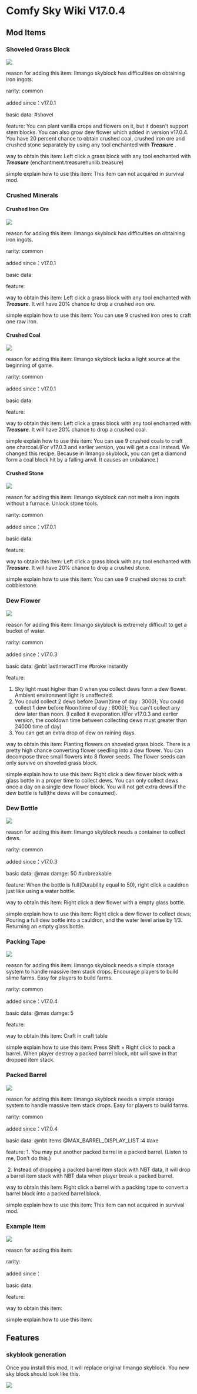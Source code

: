 # Comfy Sky Wiki V17.0.4



## Mod Items

### Shoveled Grass Block

![](img/shoveled_grass_block-32px.png)

reason for adding this item: Ilmango skyblock has difficulties on obtaining iron ingots.

rarity: common

added since：v17.0.1

basic data: #shovel

feature: You can plant vanilla crops and flowers on it, but it doesn't support stem blocks. You can also grow dew flower which added in version v17.0.4. You have 20 percent chance to obtain  crushed coal, crushed iron ore and crushed stone separately by using any tool enchanted with ***Treasure*** .

way to obtain this item: Left click a grass block with  any tool enchanted with ***Treasure*** (enchantment.treasurehunlib.treasure)

simple explain how to use this item: This item can not acquired in survival mod.



### Crushed Minerals

#### Crushed Iron Ore

![](img/crushed_iron_ore-32px.png)

reason for adding this item: Ilmango skyblock has difficulties on obtaining iron ingots.

rarity: common

added since：v17.0.1

basic data:

feature:

way to obtain this item: Left click a grass block with  any tool enchanted with ***Treasure***. It will have 20% chance to drop a crushed iron ore.

simple explain how to use this item: You can use 9 crushed  iron ores to craft one raw iron.



#### Crushed Coal

![](img/crushed_coal-32px.png)

reason for adding this item: Ilmango skyblock lacks a light source at the beginning of game.

rarity: common

added since：v17.0.1

basic data:

feature:

way to obtain this item:  Left click a grass block with  any tool enchanted with ***Treasure***. It will have 20% chance to drop a crushed  coal.

simple explain how to use this item: You can use 9 crushed coals to craft one charcoal.(For v17.0.3 and earlier version, you will get a coal instead. We changed this recipe. Because in Ilmango skyblock, you can  get a diamond  form a coal block hit by a falling anvil. It causes an unbalance.)



#### Crushed Stone

![](img/crushed_stone-32px.png)

reason for adding this item: Ilmango skyblock can not melt a iron ingots without a furnace.  Unlock stone tools.

rarity: common

added since：v17.0.1

basic data: 

feature:

way to obtain this item: Left click a grass block with  any tool enchanted with ***Treasure***. It will have 20% chance to drop a crushed stone.

simple explain how to use this item: You can use 9 crushed stones to craft cobblestone.



### Dew Flower

![](img/dew_flower-32px.png)

reason for adding this item:  Ilmango skyblock is extremely difficult to get a bucket of water.

rarity: common

added since：v17.0.3

basic data: @nbt lastInteractTime   #broke instantly

feature: 

1. Sky light must higher than 0 when you collect dews form a dew flower. Ambient environment light is unaffected. 
2. You could collect 2 dews before Dawn(time of day : 3000); You could collect 1 dew before Noon(time of day : 6000); You can't  collect any dew later than noon. (I called it evaporation.)(For v17.0.3 and earlier version, the cooldown time between collecting dews must greater than 24000 time of day) 
3. You can get an extra drop of dew on raining days.

way to obtain this item: Planting flowers on shoveled grass block. There is a pretty high chance converting flower seedling into a dew flower. You can decompose three small flowers into 8 flower seeds. The flower seeds can only survive on shoveled grass block.

simple explain how to use this item: Right click a dew flower block with a glass bottle  in a proper time to collect dews. You can only collect dews once a day on a single dew flower block. You will not get extra dews if the dew bottle is full(the dews will be consumed).



### Dew Bottle

![](img/dew_bottle-32px.png)

reason for adding this item: Ilmango skyblock needs a container to collect dews.

rarity: common

added since：v17.0.3

basic data: @max damge: 50  #unbreakable

feature: When the bottle is full(Durability equal to 50), right click  a cauldron just like using a water bottle. 

way to obtain this item: Right click a dew flower with a empty glass bottle.

simple explain how to use this item:  Right click a dew flower to collect dews; Pouring a full dew bottle into a cauldron, and the water level arise by 1/3. Returning an empty glass bottle.



### Packing Tape

![](img/packing_tape-32px.png)

reason for adding this item: Ilmango skyblock needs a simple storage system to handle massive item stack drops. Encourage players to build slime farms. Easy for players to build farms.

rarity: common

added since：v17.0.4

basic data: @max damge: 5

feature:

way to obtain this item: Craft in craft table

simple explain how to use this item: Press Shift + Right click to pack a barrel. When player destroy a packed barrel block, nbt will save in that  dropped item stack.



### Packed Barrel

![](img/packed_barrel-32px.png)

reason for adding this item: Ilmango skyblock needs a simple storage system to handle massive item stack  drops. Easy for players to build farms.

rarity: common

added since：v17.0.4

basic data: @nbt items  @MAX_BARREL_DISPLAY_LIST :4  #axe

feature: 1. You may put another packed barrel in a packed barrel. (Listen to me, Don't do this.)

​				2. Instead of dropping a packed barrel item stack with NBT data, it will drop a barrel item stack with NBT data when player break  a packed barrel.

way to obtain this item: Right click a barrel with a packing tape to convert a barrel block into a packed barrel block.

simple explain how to use this item: This item can not acquired in survival mod.





### Example Item

![](img/shoveled_grass_block-32px.png)

reason for adding this item:

rarity:

added since：

basic data:

feature:

way to obtain this item:

simple explain how to use this item:



## Features

### skyblock generation

Once you install this mod, it will replace original Ilmango skyblock. You new sky block should look like this.

![](screenshot/comfysky_skyblocks.png)
